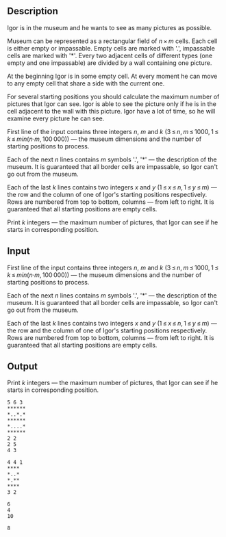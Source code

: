 ## Description

<div><p>Igor is in the museum and he wants to see as many pictures as possible.</p><p>Museum can be represented as a rectangular field of <span class="tex-span"><i>n</i> × <i>m</i></span> cells. Each cell is either empty or impassable. Empty cells are marked with '<span class="tex-font-style-tt">.</span>', impassable cells are marked with '<span class="tex-font-style-tt">*</span>'. Every two adjacent cells of different types (one empty and one impassable) are divided by a wall containing one picture.</p><p>At the beginning Igor is in some empty cell. At every moment he can move to any empty cell that share a side with the current one.</p><p>For several starting positions you should calculate the maximum number of pictures that Igor can see. Igor is able to see the picture only if he is in the cell adjacent to the wall with this picture. Igor have a lot of time, so he will examine every picture he can see.</p></div><div class="input-specification"><p>First line of the input contains three integers <span class="tex-span"><i>n</i></span>, <span class="tex-span"><i>m</i></span> and <span class="tex-span"><i>k</i></span> (<span class="tex-span">3 ≤ <i>n</i>, <i>m</i> ≤ 1000, 1 ≤ <i>k</i> ≤ <i>min</i>(<i>n</i>·<i>m</i>, 100 000)</span>)&nbsp;— the museum dimensions and the number of starting positions to process.</p><p>Each of the next <span class="tex-span"><i>n</i></span> lines contains <span class="tex-span"><i>m</i></span> symbols '<span class="tex-font-style-tt">.</span>', '<span class="tex-font-style-tt">*</span>' — the description of the museum. It is guaranteed that all border cells are impassable, so Igor can't go out from the museum.</p><p>Each of the last <span class="tex-span"><i>k</i></span> lines contains two integers <span class="tex-span"><i>x</i></span> and <span class="tex-span"><i>y</i></span> (<span class="tex-span">1 ≤ <i>x</i> ≤ <i>n</i>, 1 ≤ <i>y</i> ≤ <i>m</i></span>)&nbsp;— the row and the column of one of Igor's starting positions respectively. Rows are numbered from top to bottom, columns — from left to right. It is guaranteed that all starting positions are empty cells.</p></div><div class="output-specification"><p>Print <span class="tex-span"><i>k</i></span> integers&nbsp;— the maximum number of pictures, that Igor can see if he starts in corresponding position.</p></div>

## Input

<p>First line of the input contains three integers <span class="tex-span"><i>n</i></span>, <span class="tex-span"><i>m</i></span> and <span class="tex-span"><i>k</i></span> (<span class="tex-span">3 ≤ <i>n</i>, <i>m</i> ≤ 1000, 1 ≤ <i>k</i> ≤ <i>min</i>(<i>n</i>·<i>m</i>, 100 000)</span>)&nbsp;— the museum dimensions and the number of starting positions to process.</p><p>Each of the next <span class="tex-span"><i>n</i></span> lines contains <span class="tex-span"><i>m</i></span> symbols '<span class="tex-font-style-tt">.</span>', '<span class="tex-font-style-tt">*</span>' — the description of the museum. It is guaranteed that all border cells are impassable, so Igor can't go out from the museum.</p><p>Each of the last <span class="tex-span"><i>k</i></span> lines contains two integers <span class="tex-span"><i>x</i></span> and <span class="tex-span"><i>y</i></span> (<span class="tex-span">1 ≤ <i>x</i> ≤ <i>n</i>, 1 ≤ <i>y</i> ≤ <i>m</i></span>)&nbsp;— the row and the column of one of Igor's starting positions respectively. Rows are numbered from top to bottom, columns — from left to right. It is guaranteed that all starting positions are empty cells.</p>

## Output

<p>Print <span class="tex-span"><i>k</i></span> integers&nbsp;— the maximum number of pictures, that Igor can see if he starts in corresponding position.</p>





```input1
5 6 3
******
*..*.*
******
*....*
******
2 2
2 5
4 3

```




```input2
4 4 1
****
*..*
*.**
****
3 2

```




```output1
6
4
10

```




```output2
8

```


